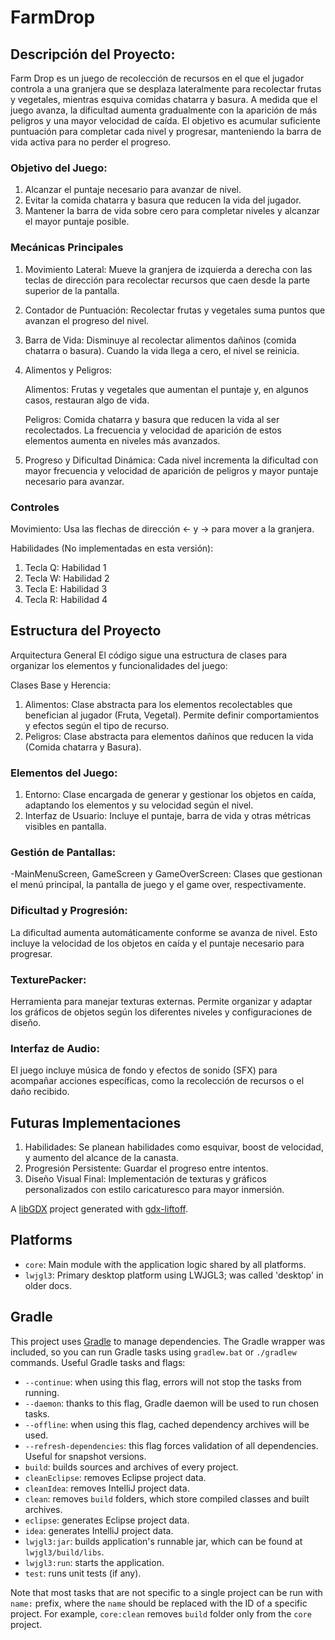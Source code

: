   # FarmDrop

## Descripción del Proyecto:

Farm Drop es un juego de recolección de recursos en el que el jugador controla a una granjera que se desplaza lateralmente para recolectar frutas y vegetales, mientras esquiva comidas chatarra y basura. A medida que el juego avanza, la dificultad aumenta gradualmente con la aparición de más peligros y una mayor velocidad de caída. El objetivo es acumular suficiente puntuación para completar cada nivel y progresar, manteniendo la barra de vida activa para no perder el progreso.

### Objetivo del Juego:

1. Alcanzar el puntaje necesario para avanzar de nivel.
2. Evitar la comida chatarra y basura que reducen la vida del jugador.
3. Mantener la barra de vida sobre cero para completar niveles y alcanzar el mayor puntaje posible.

### Mecánicas Principales

1. Movimiento Lateral: Mueve la granjera de izquierda a derecha con las teclas de dirección para recolectar recursos que caen desde la parte superior de la pantalla.
2. Contador de Puntuación: Recolectar frutas y vegetales suma puntos que avanzan el progreso del nivel.
3. Barra de Vida: Disminuye al recolectar alimentos dañinos (comida chatarra o basura). Cuando la vida llega a cero, el nivel se reinicia.
4. Alimentos y Peligros:
   
   Alimentos: Frutas y vegetales que aumentan el puntaje y, en algunos casos, restauran algo de vida.
   
   Peligros: Comida chatarra y basura que reducen la vida al ser recolectados. La frecuencia y velocidad de aparición de estos elementos aumenta en niveles más avanzados.
5. Progreso y Dificultad Dinámica: Cada nivel incrementa la dificultad con mayor frecuencia y velocidad de aparición de peligros y mayor puntaje necesario para avanzar.

### Controles

Movimiento: Usa las flechas de dirección ← y → para mover a la granjera.

Habilidades (No implementadas en esta versión):
  1. Tecla Q: Habilidad 1
  2. Tecla W: Habilidad 2
  3. Tecla E: Habilidad 3
  4. Tecla R: Habilidad 4

## Estructura del Proyecto
Arquitectura General
El código sigue una estructura de clases para organizar los elementos y funcionalidades del juego:

Clases Base y Herencia:

1. Alimentos: Clase abstracta para los elementos recolectables que benefician al jugador (Fruta, Vegetal). Permite definir comportamientos y efectos según el tipo de recurso.
2. Peligros: Clase abstracta para elementos dañinos que reducen la vida (Comida chatarra y Basura).
   
### Elementos del Juego:

1. Entorno: Clase encargada de generar y gestionar los objetos en caída, adaptando los elementos y su velocidad según el nivel.
2. Interfaz de Usuario: Incluye el puntaje, barra de vida y otras métricas visibles en pantalla.
   
### Gestión de Pantallas:

-MainMenuScreen, GameScreen y GameOverScreen: Clases que gestionan el menú principal, la pantalla de juego y el game over, respectivamente.

### Dificultad y Progresión:

La dificultad aumenta automáticamente conforme se avanza de nivel. Esto incluye la velocidad de los objetos en caída y el puntaje necesario para progresar.

### TexturePacker: 

Herramienta para manejar texturas externas. Permite organizar y adaptar los gráficos de objetos según los diferentes niveles y configuraciones de diseño.

### Interfaz de Audio:

El juego incluye música de fondo y efectos de sonido (SFX) para acompañar acciones específicas, como la recolección de recursos o el daño recibido.

## Futuras Implementaciones

1. Habilidades: Se planean habilidades como esquivar, boost de velocidad, y aumento del alcance de la canasta.
2. Progresión Persistente: Guardar el progreso entre intentos.
3. Diseño Visual Final: Implementación de texturas y gráficos personalizados con estilo caricaturesco para mayor inmersión.  

A [libGDX](https://libgdx.com/) project generated with [gdx-liftoff](https://github.com/libgdx/gdx-liftoff).

## Platforms

- `core`: Main module with the application logic shared by all platforms.
- `lwjgl3`: Primary desktop platform using LWJGL3; was called 'desktop' in older docs.

## Gradle

This project uses [Gradle](https://gradle.org/) to manage dependencies.
The Gradle wrapper was included, so you can run Gradle tasks using `gradlew.bat` or `./gradlew` commands.
Useful Gradle tasks and flags:

- `--continue`: when using this flag, errors will not stop the tasks from running.
- `--daemon`: thanks to this flag, Gradle daemon will be used to run chosen tasks.
- `--offline`: when using this flag, cached dependency archives will be used.
- `--refresh-dependencies`: this flag forces validation of all dependencies. Useful for snapshot versions.
- `build`: builds sources and archives of every project.
- `cleanEclipse`: removes Eclipse project data.
- `cleanIdea`: removes IntelliJ project data.
- `clean`: removes `build` folders, which store compiled classes and built archives.
- `eclipse`: generates Eclipse project data.
- `idea`: generates IntelliJ project data.
- `lwjgl3:jar`: builds application's runnable jar, which can be found at `lwjgl3/build/libs`.
- `lwjgl3:run`: starts the application.
- `test`: runs unit tests (if any).

Note that most tasks that are not specific to a single project can be run with `name:` prefix, where the `name` should be replaced with the ID of a specific project.
For example, `core:clean` removes `build` folder only from the `core` project.

